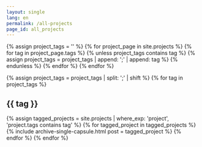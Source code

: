 ```yaml
---
layout: single
lang: en
permalink: /all-projects
page_id: all_projects
---
```


{% assign project_tags = '' %}
{% for project_page in site.projects %}
  {% for tag in project_page.tags %}
    {% unless project_tags contains tag %}
      {% assign project_tags = project_tags | append: ';' | append: tag %}
    {% endunless %}
  {% endfor %}
{% endfor %} 

{% assign project_tags = project_tags | split: ';' | shift %}
{% for tag in project_tags %}
  <h2 id="{{ tag | slugify }}">{{ tag }}</h2>
  {% assign tagged_projects = site.projects | where_exp: 'project', 'project.tags contains tag' %}
  {% for tagged_project in tagged_projects %}
    {% include archive-single-capsule.html post = tagged_project %}
  {% endfor %}
{% endfor %}